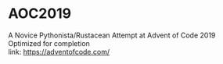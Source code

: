 # AOC2019
A Novice Pythonista/Rustacean Attempt at Advent of Code 2019  
Optimized for completion  
link: https://adventofcode.com/
